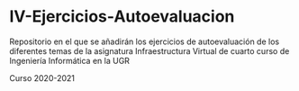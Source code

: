 # IV-Ejercicios-Autoevaluacion
Repositorio en el que se añadirán los ejercicios de autoevaluación de los diferentes temas de la asignatura Infraestructura Virtual de cuarto curso de Ingeniería Informática en la UGR

Curso 2020-2021
